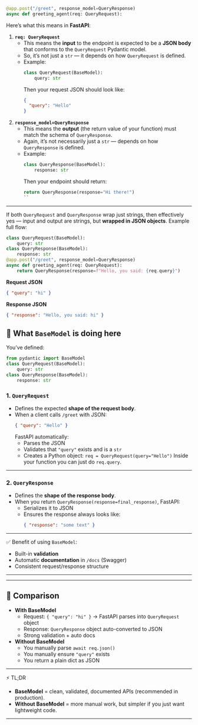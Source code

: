 
```python
@app.post("/greet", response_model=QueryResponse)
async def greeting_agent(req: QueryRequest):
```
Here’s what this means in **FastAPI**:
1. **`req: QueryRequest`**
   * This means the **input** to the endpoint is expected to be a **JSON body** that conforms to the `QueryRequest` Pydantic model.
   * So, it’s not just a `str` — it depends on how `QueryRequest` is defined.
   * Example:
     ```python
     class QueryRequest(BaseModel):
         query: str
     ```
     Then your request JSON should look like:
     ```json
     {
       "query": "Hello"
     }
     ```
2. **`response_model=QueryResponse`**
   * This means the **output** (the return value of your function) must match the schema of `QueryResponse`.
   * Again, it’s not necessarily just a `str` — depends on how `QueryResponse` is defined.
   * Example:
     ```python
     class QueryResponse(BaseModel):
         response: str
     ```
     Then your endpoint should return:
     ```python
     return QueryResponse(response="Hi there!")
     ``
---
If both `QueryRequest` and `QueryResponse` wrap just strings, then effectively yes — input and output are strings, but **wrapped in JSON objects**.
Example full flow:
```python
class QueryRequest(BaseModel):
    query: str
class QueryResponse(BaseModel):
    response: str
@app.post("/greet", response_model=QueryResponse)
async def greeting_agent(req: QueryRequest):
    return QueryResponse(response=f"Hello, you said: {req.query}")
```
**Request JSON**
```json
{ "query": "hi" }
```
**Response JSON**
```json
{ "response": "Hello, you said: hi" }
```




## 🔹 What `BaseModel` is doing here
You’ve defined:
```python
from pydantic import BaseModel
class QueryRequest(BaseModel):
    query: str
class QueryResponse(BaseModel):
    response: str
```
### 1. **`QueryRequest`**
* Defines the expected **shape of the request body**.
* When a client calls `/greet` with JSON:
  ```json
  { "query": "Hello" }
  ```
  FastAPI automatically:
  * Parses the JSON
  * Validates that `"query"` exists and is a `str`
  * Creates a Python object: `req = QueryRequest(query="Hello")`
Inside your function you can just do `req.query`.
---
### 2. **`QueryResponse`**
* Defines the **shape of the response body**.
* When you return `QueryResponse(response=final_response)`, FastAPI:
  * Serializes it to JSON
  * Ensures the response always looks like:
    ```json
    { "response": "some text" }
    ```
---
✅ Benefit of using `BaseModel`:
* Built-in **validation**
* Automatic **documentation** in `/docs` (Swagger)
* Consistent request/response structure
---
---
## 🔹 Comparison
* **With BaseModel**
  * Request: `{ "query": "hi" }` → FastAPI parses into `QueryRequest` object
  * Response: `QueryResponse` object auto-converted to JSON
  * Strong validation + auto docs
* **Without BaseModel**
  * You manually parse `await req.json()`
  * You manually ensure `"query"` exists
  * You return a plain dict as JSON
---
⚡ TL;DR
* **BaseModel** = clean, validated, documented APIs (recommended in production).
* **Without BaseModel** = more manual work, but simpler if you just want lightweight code.
---
